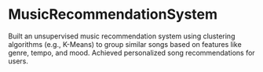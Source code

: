 # MusicRecommendationSystem
Built an unsupervised music recommendation system using clustering algorithms (e.g., K-Means) to group similar songs based on features like genre, tempo, and mood. Achieved personalized song recommendations for users.
